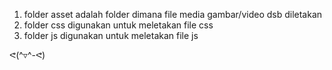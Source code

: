 1. folder asset adalah folder dimana file media gambar/video dsb diletakan
2. folder css digunakan untuk meletakan file css
3. folder js digunakan untuk meletakan file js


ᕙ(^▿^-ᕙ)
